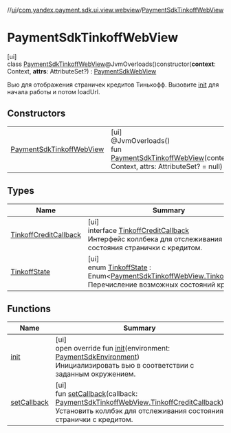 //[ui](../../../index.md)/[com.yandex.payment.sdk.ui.view.webview](../index.md)/[PaymentSdkTinkoffWebView](index.md)

# PaymentSdkTinkoffWebView

[ui]\
class [PaymentSdkTinkoffWebView](index.md)@JvmOverloads()constructor(**context**: Context, **attrs**: AttributeSet?) : [PaymentSdkWebView](../-payment-sdk-web-view/index.md)

Вью для отображения страничек кредитов Тинькофф. Вызовите [init](init.md) для начала работы и потом loadUrl.

## Constructors

| | |
|---|---|
| [PaymentSdkTinkoffWebView](-payment-sdk-tinkoff-web-view.md) | [ui]<br>@JvmOverloads()<br>fun [PaymentSdkTinkoffWebView](-payment-sdk-tinkoff-web-view.md)(context: Context, attrs: AttributeSet? = null) |

## Types

| Name | Summary |
|---|---|
| [TinkoffCreditCallback](-tinkoff-credit-callback/index.md) | [ui]<br>interface [TinkoffCreditCallback](-tinkoff-credit-callback/index.md)<br>Интерфейс коллбека для отслеживания состояния странички с кредитом. |
| [TinkoffState](-tinkoff-state/index.md) | [ui]<br>enum [TinkoffState](-tinkoff-state/index.md) : Enum<[PaymentSdkTinkoffWebView.TinkoffState](-tinkoff-state/index.md)> <br>Перечисление возможных состояний кредита. |

## Functions

| Name | Summary |
|---|---|
| [init](init.md) | [ui]<br>open override fun [init](init.md)(environment: [PaymentSdkEnvironment](../../../../core/core/com.yandex.payment.sdk.core.data/-payment-sdk-environment/index.md))<br>Инициализировать вью в соответствии с заданным окружением. |
| [setCallback](set-callback.md) | [ui]<br>fun [setCallback](set-callback.md)(callback: [PaymentSdkTinkoffWebView.TinkoffCreditCallback](-tinkoff-credit-callback/index.md))<br>Установить коллбэк для отслеживания состояния странички с кредитом. |

